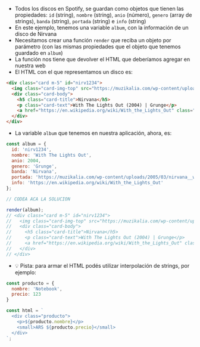 - Todos los discos en Spotify, se guardan como objetos que tienen las propiedades: `id` (string), `nombre` (string), `anio` (número), `genero` (array de strings), `banda` (string), `portada` (string) e `info` (string)
- En este ejemplo, tenemos una variable `album`, con la información de un disco de Nirvana
- Necesitamos crear una función `render` que reciba un objeto por parámetro (con las mismas propiedades que el objeto que tenemos guardado en `album`)
- La función nos tiene que devolver el HTML que deberíamos agregar en nuestra web
- El HTML con el que representamos un disco es:
```html
<div class="card m-5" id="nirv1234">
  <img class="card-img-top" src="https://muzikalia.com/wp-content/uploads/2005/03/nirvana__with_the_lights_out.jpg" alt="Nirvana - With The Lights Out" />
  <div class="card-body">
    <h5 class="card-title">Nirvana</h5>
    <p class="card-text">With The Lights Out (2004) | Grunge</p>
    <a href="https://en.wikipedia.org/wiki/With_the_Lights_Out" class="btn btn-primary">https://en.wikipedia.org/wiki/With_the_Lights_Out</a>
  </div>
</div>
```

- La variable `album` que tenemos en nuestra aplicación, ahora, es:
```js
const album = {
  id: 'nirv1234',
  nombre: 'With The Lights Out',
  anio: 2004,
  genero: 'Grunge',
  banda: 'Nirvana',
  portada: 'https://muzikalia.com/wp-content/uploads/2005/03/nirvana__with_the_lights_out.jpg',
  info: 'https://en.wikipedia.org/wiki/With_the_Lights_Out'
};

// CODEA ACA LA SOLUCION

render(album);
// <div class="card m-5" id="nirv1234">
//   <img class="card-img-top" src="https://muzikalia.com/wp-content/uploads/2005/03/nirvana__with_the_lights_out.jpg" alt="Nirvana - With The Lights Out" />
//   <div class="card-body">
//     <h5 class="card-title">Nirvana</h5>
//     <p class="card-text">With The Lights Out (2004) | Grunge</p>
//     <a href="https://en.wikipedia.org/wiki/With_the_Lights_Out" class="btn btn-primary">https://en.wikipedia.org/wiki/With_the_Lights_Out</a>
//   </div>
// </div>
```

- 💡 Pista: para armar el HTML podés utilizar interpolación de strings, por ejemplo:
```js
const producto = {
  nombre: 'Notebook',
  precio: 123
}

const html = `
  <div class="producto">
    <p>${producto.nombre}</p>
    <small>ARS ${producto.precio}</small>
  </div>
`;
```
